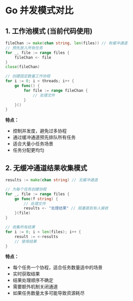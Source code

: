 # Go 并发模式对比

## 1. 工作池模式 (当前代码使用)

```go
fileChan := make(chan string, len(files)) // 有缓冲通道
// 预先放入所有任务
for _, file := range files {
    fileChan <- file
}
close(fileChan)

// 创建固定数量工作协程
for i := 0; i < threads; i++ {
    go func() {
        for file := range fileChan {
            // 处理文件
        }
    }()
}
```

**特点：**
- 控制并发度，避免过多协程
- 通过缓冲通道预先排队所有任务
- 适合大量小任务场景
- 任务分配更均匀

## 2. 无缓冲通道结果收集模式

```go
results := make(chan string) // 无缓冲通道

// 为每个任务创建协程
for _, file := range files {
    go func(f string) {
        // 处理文件
        results <- "处理结果" // 阻塞直到有人接收
    }(file)
}

// 收集所有结果
for i := 0; i < len(files); i++ {
    result := <-results
    // 使用结果
}
```

**特点：**
- 每个任务一个协程，适合任务数量适中的场景
- 实时获取结果
- 结果处理顺序不确定
- 需要额外机制关闭通道
- 如果任务数量太多可能导致资源耗尽

